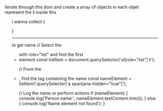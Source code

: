 iterate through this dom and create a array of objects
in each objet represent the li inside this
<ul role="list">
i wanna collect 
{


}







----------------------------
to get name 
// Select the <ul> with role="list" and find the first <li> element
const listItem = document.querySelector('ul[role="list"] li');

// From the <li>, find the <a> tag containing the name
const nameElement = listItem?.querySelector('a span[aria-hidden="true"]');

// Log the name or perform actions
if (nameElement) {
    console.log('Person name:', nameElement.textContent.trim());
} else {
    console.log('Name element not found');
}
